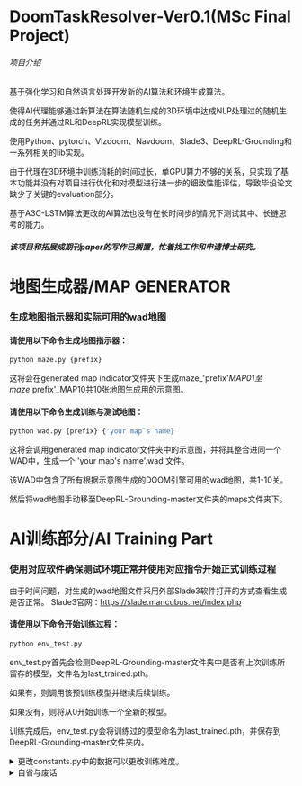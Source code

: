 # DoomTaskResolver-Ver0.1(MSc Final Project)
###### 项目介绍

基于强化学习和自然语言处理开发新的AI算法和环境生成算法。

使得AI代理能够通过新算法在算法随机生成的3D环境中达成NLP处理过的随机生成的任务并通过RL和DeepRL实现模型训练。

使用Python、pytorch、Vizdoom、Navdoom、Slade3、DeepRL-Grounding和一系列相关的lib实现。

由于代理在3D环境中训练消耗的时间过长，单GPU算力不够的关系，只实现了基本功能并没有对项目进行优化和对模型进行进一步的细致性能评估，导致毕设论文缺少了关键的evaluation部分。

基于A3C-LSTM算法更改的AI算法也没有在长时间步的情况下测试其中、长链思考的能力。


##### 该项目和拓展成期刊paper的写作已搁置，忙着找工作和申请博士研究。




# 地图生成器/MAP GENERATOR


### 生成地图指示器和实际可用的wad地图
#### 请使用以下命令生成地图指示器：
```python
python maze.py {prefix}
```
这将会在generated map indicator文件夹下生成maze_'prefix'_MAP01至maze_'prefix'_MAP10共10张地图生成用的示意图。


#### 请使用以下命令生成训练与测试地图：
```python
python wad.py {prefix} {'your map`s name}
```
这将会调用generated map indicator文件夹中的示意图，并将其整合进同一个WAD中，生成一个 'your map's name'.wad 文件。

该WAD中包含了所有根据示意图生成的DOOM引擎可用的wad地图，共1-10关。

然后将wad地图手动移至DeepRL-Grounding-master文件夹的maps文件夹下。

# AI训练部分/AI Training Part
### 使用对应软件确保测试环境正常并使用对应指令开始正式训练过程
由于时间问题，对生成的wad地图文件采用外部Slade3软件打开的方式查看生成是否正常。
Slade3官网：https://slade.mancubus.net/index.php

#### 请使用以下命令开始训练过程：
```python
python env_test.py
```
env_test.py首先会检测DeepRL-Grounding-master文件夹中是否有上次训练所留存的模型，文件名为last_trained.pth。

如果有，则调用该预训练模型并继续后续训练。

如果没有，则将从0开始训练一个全新的模型。

训练完成后，env_test.py会将训练过的模型命名为last_trained.pth，并保存到DeepRL-Grounding-master文件夹内。


<details>
	<summary>更改constants.py中的数据可以更改训练难度。</summary>

```
 	SIZE_THRESHOLD:物品大小阈值。大于阈值则该物品为大，小于阈值则该物品为小。

	REWARD_THRESHOLD_DISTANCE：给于奖励的触发距离阈值。代理与物品间的距离小于这个距离，则认为代理获得了该物品，给于对应奖励。'Doom引擎中，通过检测玩家的hitbox与物品碰撞箱是否接触来判定是否捡起物品，可拾取物品的碰撞箱大小通常为20。'

	CORRECT_OBJECT_REWARD：奖励值。用于强化学习部分的奖惩机制实现。

	WRONG_OBJECT_REWARD：惩罚值。用于强化学习部分的奖惩机制实现。

 	MAP_SIZE_X, MAP_SIZE_Y:地图XY轴大小。用于地图生成。过大的地图会导致地形变复杂，代理在探索过程中的寻路时间会变长。

 其余变量为原项目中的变量，训练过程中并未用到，因此保留并未更改。
```
</details>






<details>
  <summary>自省与废话</summary>

  ###### 没能彻底完成该项目也算是一年硕的遗憾，但至少学到了非常多的相关知识，值得。

  ###### 正在思考通过将Socratic Learning这种方法和LLM相结合来实现让AI拥有真正的，自我思考、自我递归的能力。但是Scoratic Learning也有其局限性，算力消耗会进一步提高。

  ###### 开源是当初和导师共同讨论的事，我个人一直都认为开源是计算机创新进步的动力之一，人人敝帚自珍反倒是一种阻力。
</details>
